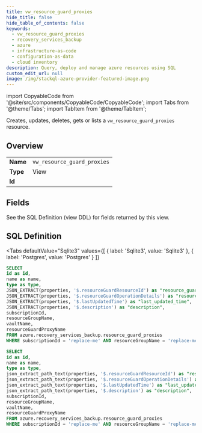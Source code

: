 ```yaml
--- 
title: vw_resource_guard_proxies
hide_title: false
hide_table_of_contents: false
keywords:
  - vw_resource_guard_proxies
  - recovery_services_backup
  - azure
  - infrastructure-as-code
  - configuration-as-data
  - cloud inventory
description: Query, deploy and manage azure resources using SQL
custom_edit_url: null
image: /img/stackql-azure-provider-featured-image.png
---
```


import CopyableCode from '@site/src/components/CopyableCode/CopyableCode';
import Tabs from '@theme/Tabs';
import TabItem from '@theme/TabItem';

Creates, updates, deletes, gets or lists a <code>vw_resource_guard_proxies</code> resource.

## Overview
<table><tbody>
<tr><td><b>Name</b></td><td><code>vw_resource_guard_proxies</code></td></tr>
<tr><td><b>Type</b></td><td>View</td></tr>
<tr><td><b>Id</b></td><td><CopyableCode code="azure.recovery_services_backup.vw_resource_guard_proxies" /></td></tr>
</tbody></table>

## Fields

See the SQL Definition (view DDL) for fields returned by this view.

## SQL Definition

<Tabs
defaultValue="Sqlite3"
values={[
{ label: 'Sqlite3', value: 'Sqlite3' },
{ label: 'Postgres', value: 'Postgres' }
]}
>
<TabItem value="Sqlite3">

```sql
SELECT
id as id,
name as name,
type as type,
JSON_EXTRACT(properties, '$.resourceGuardResourceId') as "resource_guard_resource_id",
JSON_EXTRACT(properties, '$.resourceGuardOperationDetails') as "resource_guard_operation_details",
JSON_EXTRACT(properties, '$.lastUpdatedTime') as "last_updated_time",
JSON_EXTRACT(properties, '$.description') as "description",
subscriptionId,
resourceGroupName,
vaultName,
resourceGuardProxyName
FROM azure.recovery_services_backup.resource_guard_proxies
WHERE subscriptionId = 'replace-me' AND resourceGroupName = 'replace-me' AND vaultName = 'replace-me' AND resourceGuardProxyName = 'replace-me';
```

</TabItem>
<TabItem value="Postgres">

```sql
SELECT
id as id,
name as name,
type as type,
json_extract_path_text(properties, '$.resourceGuardResourceId') as "resource_guard_resource_id",
json_extract_path_text(properties, '$.resourceGuardOperationDetails') as "resource_guard_operation_details",
json_extract_path_text(properties, '$.lastUpdatedTime') as "last_updated_time",
json_extract_path_text(properties, '$.description') as "description",
subscriptionId,
resourceGroupName,
vaultName,
resourceGuardProxyName
FROM azure.recovery_services_backup.resource_guard_proxies
WHERE subscriptionId = 'replace-me' AND resourceGroupName = 'replace-me' AND vaultName = 'replace-me' AND resourceGuardProxyName = 'replace-me';
```

</TabItem>
</Tabs>
